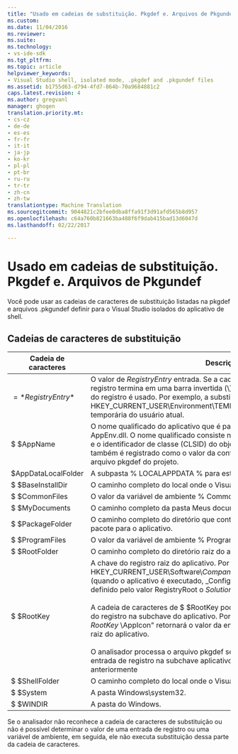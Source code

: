 ```yaml
---
title: "Usado em cadeias de substituição. Pkgdef e. Arquivos de Pkgundef | Documentos do Microsoft"
ms.custom: 
ms.date: 11/04/2016
ms.reviewer: 
ms.suite: 
ms.technology:
- vs-ide-sdk
ms.tgt_pltfrm: 
ms.topic: article
helpviewer_keywords:
- Visual Studio shell, isolated mode, .pkgdef and .pkgundef files
ms.assetid: b1755d63-d794-4fd7-864b-70a9684881c2
caps.latest.revision: 4
ms.author: gregvanl
manager: ghogen
translation.priority.mt:
- cs-cz
- de-de
- es-es
- fr-fr
- it-it
- ja-jp
- ko-kr
- pl-pl
- pt-br
- ru-ru
- tr-tr
- zh-cn
- zh-tw
translationtype: Machine Translation
ms.sourcegitcommit: 9044821c2bfee0dba8ffa91f3d91afd565b8d957
ms.openlocfilehash: c64a760b821663ba488f6f9dab415bad13d6047d
ms.lasthandoff: 02/22/2017

---
```

# <a name="substitution-strings-used-in-pkgdef-and-pkgundef-files"></a>Usado em cadeias de substituição. Pkgdef e. Arquivos de Pkgundef
Você pode usar as cadeias de caracteres de substituição listadas na pkgdef e arquivos .pkgundef definir para o Visual Studio isolados do aplicativo de shell.  
  
## <a name="substitution-strings"></a>Cadeias de caracteres de substituição  
  
|Cadeia de caracteres|Descrição|  
|------------|-----------------|  
|$=*RegistryEntry*$|O valor de *RegistryEntry* entrada. Se a cadeia de caracteres de entrada de registro termina em uma barra invertida (\\), então o valor padrão da subchave do registro é usado. Por exemplo, a substituição de cadeia de caracteres $= HKEY_CURRENT_USER\Environment\TEMP$ é expandido para a pasta temporária do usuário atual.|  
|$ $AppName|O nome qualificado do aplicativo que é passado para os pontos de entrada AppEnv.dll. O nome qualificado consiste no nome do aplicativo, um sublinhado e o identificador de classe (CLSID) do objeto de automação do aplicativo, que também é registrado como o valor da configuração ThisVersionDTECLSID no arquivo pkgdef do projeto.|  
|$AppDataLocalFolder|A subpasta % LOCALAPPDATA % para este aplicativo.|  
|$ $BaseInstallDir|O caminho completo do local onde o Visual Studio foi instalado.|  
|$ $CommonFiles|O valor da variável de ambiente % CommonProgramFiles %.|  
|$ $MyDocuments|O caminho completo da pasta Meus documentos do usuário atual.|  
|$ $PackageFolder|O caminho completo do diretório que contém os arquivos de assembly do pacote para o aplicativo.|  
|$ $ProgramFiles|O valor da variável de ambiente % ProgramFiles %.|  
|$ $RootFolder|O caminho completo do diretório raiz do aplicativo.|  
|$ $RootKey|A chave do registro raiz do aplicativo. Por padrão, a raiz é em HKEY_CURRENT_USER\\Software\\*CompanyName*\\*ProjectName*\\*VersionNumber* (quando o aplicativo é executado, _Config é anexado a essa chave). Ele é definido pelo valor RegistryRoot o *SolutionName*pkgdef.<br /><br /> A cadeia de caracteres de $ $RootKey pode ser usada para recuperar um valor do registro na subchave do aplicativo. Por exemplo, a cadeia de caracteres "$= $RootKey$ \AppIcon" retornará o valor da entrada AppIcon sob a subchave de raiz do aplicativo.<br /><br /> O analisador processa o arquivo pkgdef sequencialmente e pode acessar uma entrada de registro na subchave aplicativo somente se a entrada foi definida anteriormente|  
|$ $ShellFolder|O caminho completo do local onde o Visual Studio foi instalado.|  
|$ $System|A pasta Windows\system32.|  
|$ $WINDIR|A pasta do Windows.|  
  
 Se o analisador não reconhece a cadeia de caracteres de substituição ou não é possível determinar o valor de uma entrada de registro ou uma variável de ambiente, em seguida, ele não executa substituição dessa parte da cadeia de caracteres.
